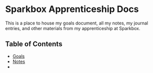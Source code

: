 # Sparkbox Apprenticeship Docs
This is a place to house my goals document, all my notes, my journal entries, and other materials from my apprenticeship at Sparkbox.

## Table of Contents
* [Goals](https://github.com/danrosenthal/sparkbox-apprenticeship-docs/blob/master/goals/apprenticeship-goals.md)
* [Notes](https://github.com/danrosenthal/sparkbox-apprenticeship-docs/tree/master/notes)
* 
